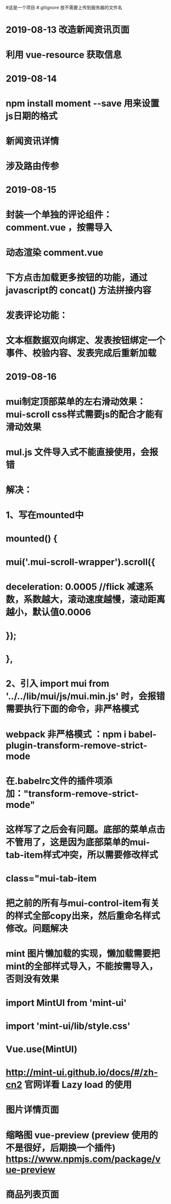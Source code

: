 #这是一个项目
#.gitignore 放不需要上传到服务器的文件名
# 2019-08-13 改造新闻资讯页面
# 利用 vue-resource 获取信息

# 2019-08-14 
# npm install moment --save  用来设置js日期的格式
# 新闻资讯详情
# 涉及路由传参

# 2019-08-15 
# 封装一个单独的评论组件：comment.vue ，按需导入
# 动态渲染 comment.vue
# 下方点击加载更多按钮的功能，通过javascript的  concat() 方法拼接内容
# 发表评论功能：
#    文本框数据双向绑定、发表按钮绑定一个事件、校验内容、发表完成后重新加载

# 2019-08-16 

# mui制定顶部菜单的左右滑动效果： mui-scroll css样式需要js的配合才能有滑动效果
# mul.js 文件导入式不能直接使用，会报错
# 解决：
# 1、写在mounted中
# mounted() {
#    mui('.mui-scroll-wrapper').scroll({
#       deceleration: 0.0005 //flick 减速系数，系数越大，滚动速度越慢，滚动距离越小，默认值0.0006
#    });
# },
# 2、引入 import mui from '../../lib/mui/js/mui.min.js' 时，会报错需要执行下面的命令，非严格模式
# webpack 非严格模式 ：npm i babel-plugin-transform-remove-strict-mode
# 在.babelrc文件的插件项添加："transform-remove-strict-mode"
# 这样写了之后会有问题。底部的菜单点击不管用了，这是因为底部菜单的mui-tab-item样式冲突，所以需要修改样式
# class="mui-tab-item
# 把之前的所有与mui-control-item有关的样式全部copy出来，然后重命名样式修改。问题解决 

# mint 图片懒加载的实现，懒加载需要把mint的全部样式导入，不能按需导入，否则没有效果
# import MintUI from 'mint-ui'
# import 'mint-ui/lib/style.css'
# Vue.use(MintUI)
# http://mint-ui.github.io/docs/#/zh-cn2 官网详看 Lazy load 的使用

# 图片详情页面
# 缩略图  vue-preview (preview 使用的不是很好，后期换一个插件) https://www.npmjs.com/package/vue-preview

# 商品列表页面
# 

# 
#
#
#
#
#
#
#
#
#
#
#

